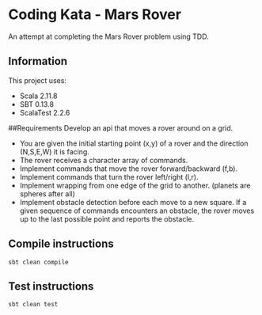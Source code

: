 # Coding Kata - Mars Rover

An attempt at completing the Mars Rover problem using TDD.

## Information
This project uses:
- Scala 2.11.8
- SBT 0.13.8
- ScalaTest 2.2.6

##Requirements
Develop an api that moves a rover around on a grid.

- You are given the initial starting point (x,y) of a rover and the direction (N,S,E,W) it is facing.
- The rover receives a character array of commands.
- Implement commands that move the rover forward/backward (f,b).
- Implement commands that turn the rover left/right (l,r).
- Implement wrapping from one edge of the grid to another. (planets are spheres after all)
- Implement obstacle detection before each move to a new square. If a given sequence of commands encounters an obstacle, the rover moves up to the last possible point and reports the obstacle.

## Compile instructions
```
sbt clean compile
```

## Test instructions
```
sbt clean test
```
